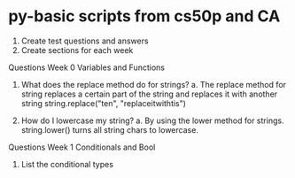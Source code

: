 # py-basic scripts from cs50p and CA

1. Create test questions and answers
2. Create sections for each week




Questions Week 0 Variables and Functions

1. What does the replace method do for strings?
a. The replace method for string replaces a certain part of the string and replaces it with another string
string.replace("ten", "replaceitwithtis")

2. How do I lowercase my string?
a. By using the lower method for strings. string.lower() turns all string chars to lowercase.

Questions Week 1 Conditionals and Bool

1. List the conditional types
